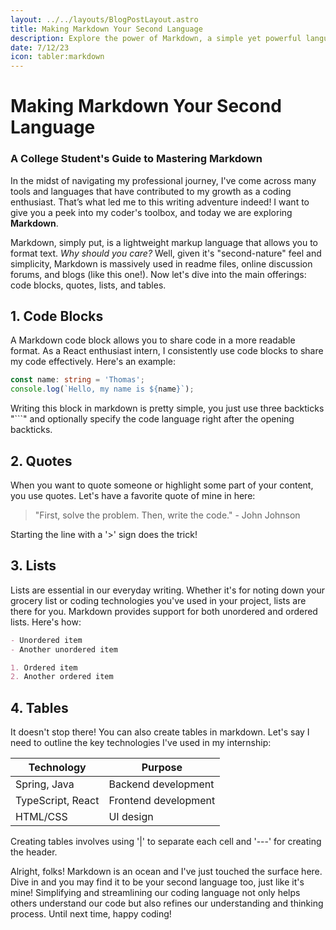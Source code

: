 ```yaml
---
layout: ../../layouts/BlogPostLayout.astro
title: Making Markdown Your Second Language
description: Explore the power of Markdown, a simple yet powerful language that can make your life easier. We'll go through its basics, best practices, and how to use it effectively.
date: 7/12/23
icon: tabler:markdown
---
```

# Making Markdown Your Second Language 
### A College Student's Guide to Mastering Markdown 

In the midst of navigating my professional journey, I've come across many tools and languages that have contributed to my growth as a coding enthusiast. That’s what led me to this writing adventure indeed! I want to give you a peek into my coder's toolbox, and today we are exploring **Markdown**. 

Markdown, simply put, is a lightweight markup language that allows you to format text. _Why should you care?_ Well, given it's "second-nature" feel and simplicity, Markdown is massively used in readme files, online discussion forums, and blogs (like this one!). Now let's dive into the main offerings: code blocks, quotes, lists, and tables.

## 1. Code Blocks

A Markdown code block allows you to share code in a more readable format. As a React enthusiast intern, I consistently use code blocks to share my code effectively. Here's an example:

```ts
const name: string = 'Thomas';
console.log(`Hello, my name is ${name}`);
``` 

Writing this block in markdown is pretty simple, you just use three backticks "```" and optionally specify the code language right after the opening backticks.

## 2. Quotes

When you want to quote someone or highlight some part of your content, you use quotes. Let's have a favorite quote of mine in here:

> "First, solve the problem. Then, write the code." - John Johnson

Starting the line with a '>' sign does the trick!

## 3. Lists

Lists are essential in our everyday writing. Whether it's for noting down your grocery list or coding technologies you've used in your project, lists are there for you. Markdown provides support for both unordered and ordered lists. Here's how:

```markdown
- Unordered item 
- Another unordered item

1. Ordered item
2. Another ordered item
```

## 4. Tables

It doesn't stop there! You can also create tables in markdown. Let's say I need to outline the key technologies I've used in my internship:

| Technology | Purpose |
| --- | --- |
| Spring, Java | Backend development |
| TypeScript, React | Frontend development |
| HTML/CSS | UI design |

Creating tables involves using '|' to separate each cell and '---' for creating the header.

Alright, folks! Markdown is an ocean and I've just touched the surface here. Dive in and you may find it to be your second language too, just like it's mine! Simplifying and streamlining our coding language not only helps others understand our code but also refines our understanding and thinking process. Until next time, happy coding!
